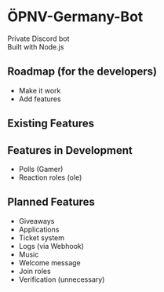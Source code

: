 # ÖPNV-Germany-Bot
Private Discord bot  
Built with Node.js

## Roadmap (for the developers)
- Make it work
- Add features

## Existing Features


## Features in Development
- Polls (Gamer)
- Reaction roles (ole)

## Planned Features
- Giveaways
- Applications
- Ticket system
- Logs (via Webhook)
- Music
- Welcome message
- Join roles
- Verification (unnecessary)
